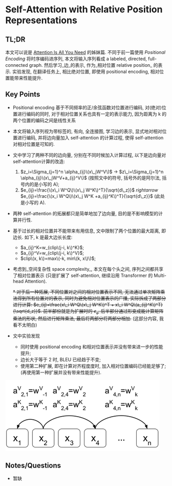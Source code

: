 # Self-Attention with Relative Position Representations

## TL;DR

本文可以说是 [Attention Is All You Need](https://arxiv.org/abs/1706.03762) 的姊妹篇. 不同于前一篇使用 _Positional Encoding_ 将时序编码进序列, 本文将输入序列看成 a labeled, directed, full-connected graph. 然后学习_边_的表示, 作为_相对位置 relative position_ 的表示. 实验发现, 在翻译任务上, 相比绝对位置, 即使用 positional encoding, 相对位置能带来性能提升.

## Key Points

* Positional encoding 基于不同频率的正/余弦函数对位置进行编码, 对\(绝对\)位置进行编码的同时, 对于相对位置关系也具有一定的表示能力, 因为距离为 k 的两个位置的编码之间是线性关系
* 本文将输入序列视为带标签的, 有向, 全连接图, 学习边的表示, 显式地对相对位置进行编码, 并将边向量加入 self-attention 的计算过程, 使得 self-attention 对相对位置是可知的.
* 文中学习了两种不同的边向量, 分别在不同时候加入计算过程, 以下是边向量对 self-attention计算的改造:
  1. $z_i=\Sigma_{j=1}^n \alpha_{ij}\(x\_jW^V\)$ $\rightarrow$ $z\_i=\Sigma_{j=1}^n \alpha_{ij}\(x\_jW^V+a_{ij}^V\)$ \(按照文中的符号, 括号外的是阿尔法, 括号内的是小写的 A\);
  2. $e_{ij}=\frac{\(x\_i W^Q\)\(x\_j W^K\)^T}{\sqrt{d\_z}}$ $rightarrow$ $e_{ij}=\frac{\(x_i W^Q\)\(x\_j W^K +a_{ij}^K\)^T}{\sqrt{d\_z}}$ \(此处是小写的 A\).
* 两种 self-attention 的拓展都只是简单地加了边向量, 目的是不影响模型的计算并行性.
* 基于过长的相对位置并不能带来有用信息, 文中限制了两个位置的最大距离, 即边长. 如下, k 是最大边长长度:
  * $a_{ij}^K=w_{clip\(j-i, k\)^K}$;
  * $a_{ij}^V=w_{clip\(j-i, k\)^V}$;
  * $clip\(x, k\)=max\(-k, min\(k, x\)\)$;
* 考虑到_空间复杂性 space complexity_, 本文在每个头之间, 序列之间都共享了相对位置表示 \(只是扩展了 self-attention, 继续沿用 Transformer 的 Multi-head Attention\).

  ~~\* 对于后一种拓展, 不同位置对之间的相对位置表示不同, 无法通过单次矩阵乘法得到所有位置对的表示, 同时为避免相对位置表示的广播, 实际拆成了两部分进行计算: $e_{ij}=\frac{x\_i W^Q\(x\_j W^K\)^T + x\_i W^Q\(a_{ij}^K\)^T}{\sqrt{d_z}}$. 前半部份就是为扩展时的 $e_{ij}$, 后半部分通过形变成能计算矩阵乘法的形状, 然后进行矩阵乘法, 最后将两部分将两部分相加.~~ \(这部分内容, 我看不太明白\)

* 文中实验发现
  * 同时使用 positional encoding 和相对位置表示并没有带来进一步的性能提升;
  * 边长大于等于 2 时, BLEU 已经趋于不变;
  * 使用第二种扩展, 即在计算对齐程度度时, 加入相对位置编码已经能足够了; \(再使用第一种扩展并没有带来性能提升\).

![relative\_position\_as\_edge.png](../../.gitbook/assets/relative_position_as_edge.png)

## Notes/Questions

* 暂缺

